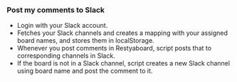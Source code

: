 ### Post my comments to Slack

- Login with your Slack account.
- Fetches your Slack channels and creates a mapping with your assigned board names, and stores them in localStorage.
- Whenever you post comments in Restyaboard, script posts that to corresponding channels in Slack.
- If the board is not in a Slack channel, script creates a new Slack channel using board name and post the comment to it.